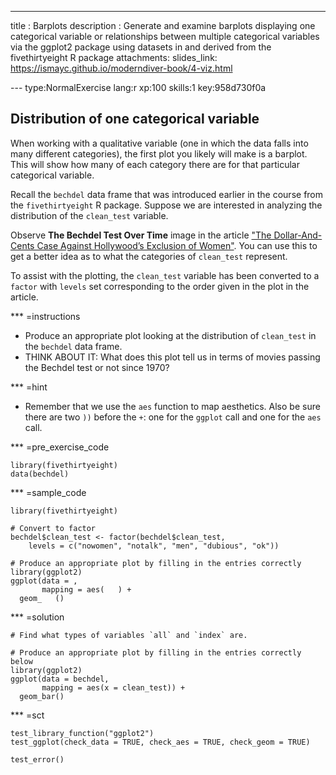 ---
title       : Barplots
description : Generate and examine barplots displaying one categorical variable or relationships between multiple categorical variables via the ggplot2 package using datasets in and derived from the fivethirtyeight R package
attachments:
  slides_link: https://ismayc.github.io/moderndiver-book/4-viz.html
  
--- type:NormalExercise lang:r xp:100 skills:1 key:958d730f0a
## Distribution of one categorical variable

When working with a qualitative variable (one in which the data falls into many different categories), the first plot you likely will make is a barplot.  This will show how many of each category there are for that particular categorical variable.

Recall the `bechdel` data frame that was introduced earlier in the course from the `fivethirtyeight` R package.  Suppose we are interested in analyzing the distribution of the `clean_test` variable.  

Observe **The Bechdel Test Over Time** image in the article ["The Dollar-And-Cents Case Against Hollywood’s Exclusion of Women"](https://fivethirtyeight.com/features/the-dollar-and-cents-case-against-hollywoods-exclusion-of-women/).  You can use this to get a better idea as to what the categories of `clean_test` represent.

To assist with the plotting, the `clean_test` variable has been converted to a `factor` with `levels` set corresponding to the order given in the plot in the article.

*** =instructions
- Produce an appropriate plot looking at the distribution of `clean_test` in the `bechdel` data frame.
- THINK ABOUT IT:  What does this plot tell us in terms of movies passing the Bechdel test or not since 1970?

*** =hint
- Remember that we use the `aes` function to map aesthetics.  Also be sure there are two `))` before the `+`:  one for the `ggplot` call and one for the `aes` call.

*** =pre_exercise_code
```{r}
library(fivethirtyeight)
data(bechdel)
```

*** =sample_code
```{r}
library(fivethirtyeight)

# Convert to factor
bechdel$clean_test <- factor(bechdel$clean_test,
    levels = c("nowomen", "notalk", "men", "dubious", "ok"))

# Produce an appropriate plot by filling in the entries correctly
library(ggplot2)
ggplot(data = ,
       mapping = aes(   ) +
  geom_   ()
```

*** =solution
```{r}
# Find what types of variables `all` and `index` are.

# Produce an appropriate plot by filling in the entries correctly below
library(ggplot2)
ggplot(data = bechdel,
       mapping = aes(x = clean_test)) +
  geom_bar()
```

*** =sct
```{r}
test_library_function("ggplot2")
test_ggplot(check_data = TRUE, check_aes = TRUE, check_geom = TRUE)

test_error()
```

